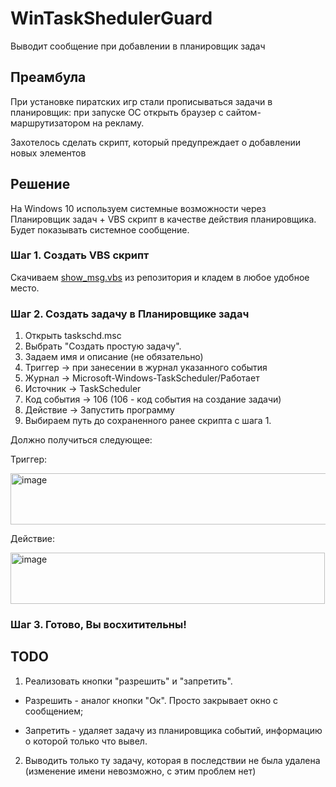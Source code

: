 # WinTaskShedulerGuard
Выводит сообщение при добавлении в планировщик задач

## Преамбула
При установке пиратских игр стали прописываться задачи в планировщик: при запуске ОС открыть браузер с сайтом-маршрутизатором на рекламу.

Захотелось сделать скрипт, который предупреждает о добавлении новых элементов

## Решение
На Windows 10 используем системные возможности через Планировщик задач + VBS скрипт в качестве действия планировщика. Будет показывать системное сообщение.

### Шаг 1. Создать VBS скрипт
Скачиваем [show_msg.vbs](https://github.com/worldisnothing/WinTaskShedulerGuard/blob/main/show_msg.vbs)  из репозитория и кладем в любое удобное место.

### Шаг 2. Создать задачу в Планировщике задач
1. Открыть taskschd.msc
2. Выбрать "Создать простую задачу".
3. Задаем имя и описание (не обязательно)
4. Триггер -> при занесении в журнал указанного события
5. Журнал -> Microsoft-Windows-TaskScheduler/Работает
6. Источник -> TaskScheduler
7. Код события -> 106 (106 - код события на создание задачи)
8. Действие -> Запустить программу
9. Выбираем путь до сохраненного ранее скрипта с шага 1.

Должно получиться следующее:

Триггер: 

<img width="1424" height="82" alt="image" src="https://github.com/user-attachments/assets/a1ddea57-0b7e-4676-bcda-d8834b23aa09" />

Действие: 

<img width="503" height="82" alt="image" src="https://github.com/user-attachments/assets/62ec6a46-d21a-468b-9cc1-2275a5d1a964" />

### Шаг 3. Готово, Вы восхитительны!

## TODO
1. Реализовать кнопки "разрешить" и "запретить".

- Разрешить - аналог кнопки "Ок". Просто закрывает окно с сообщением;

- Запретить - удаляет задачу из планировщика событий, информацию о которой только что вывел.

2. Выводить только ту задачу, которая в последствии не была удалена (изменение имени невозможно, с этим проблем нет)
